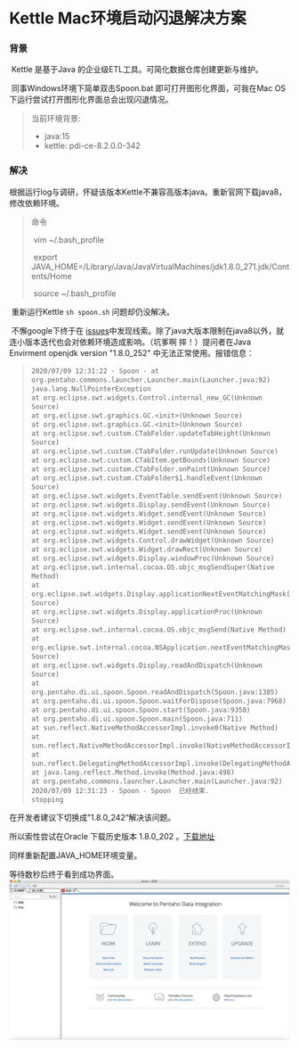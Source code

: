 # Kettle Mac环境启动闪退解决方案



### 背景

​	Kettle 是基于Java 的企业级ETL工具。可简化数据仓库创建更新与维护。

​	同事Windows环境下简单双击Spoon.bat 即可打开图形化界面，可我在Mac OS 下运行尝试打开图形化界面总会出现闪退情况。

>  当前环境背景:
>
> - java:15  
> - kettle: pdi-ce-8.2.0.0-342

### 解决

​	根据运行log与调研，怀疑该版本Kettle不兼容高版本java。重新官网下载java8，修改依赖环境。

> 命令
>
> ​    vim ~/.bash_profile
>
> ​	export JAVA_HOME=/Library/Java/JavaVirtualMachines/jdk1.8.0_271.jdk/Contents/Home
>
> ​	source ~/.bash_profile		

​	重新运行Kettle  `sh spoon.sh` 问题却仍没解决。

​	不懈google下终于在 [issues](https://jira.pentaho.com/browse/PDI-18866)中发现线索。除了java大版本限制在java8以外，就连小版本迭代也会对依赖环境造成影响。（坑爹啊 摔！）提问者在Java Envirment openjdk version "1.8.0_252"  中无法正常使用。报错信息：

> ```
> 2020/07/09 12:31:22 - Spoon - at org.pentaho.commons.launcher.Launcher.main(Launcher.java:92)
> java.lang.NullPointerException
> at org.eclipse.swt.widgets.Control.internal_new_GC(Unknown Source)
> at org.eclipse.swt.graphics.GC.<init>(Unknown Source)
> at org.eclipse.swt.graphics.GC.<init>(Unknown Source)
> at org.eclipse.swt.custom.CTabFolder.updateTabHeight(Unknown Source)
> at org.eclipse.swt.custom.CTabFolder.runUpdate(Unknown Source)
> at org.eclipse.swt.custom.CTabItem.getBounds(Unknown Source)
> at org.eclipse.swt.custom.CTabFolder.onPaint(Unknown Source)
> at org.eclipse.swt.custom.CTabFolder$1.handleEvent(Unknown Source)
> at org.eclipse.swt.widgets.EventTable.sendEvent(Unknown Source)
> at org.eclipse.swt.widgets.Display.sendEvent(Unknown Source)
> at org.eclipse.swt.widgets.Widget.sendEvent(Unknown Source)
> at org.eclipse.swt.widgets.Widget.sendEvent(Unknown Source)
> at org.eclipse.swt.widgets.Widget.sendEvent(Unknown Source)
> at org.eclipse.swt.widgets.Control.drawWidget(Unknown Source)
> at org.eclipse.swt.widgets.Widget.drawRect(Unknown Source)
> at org.eclipse.swt.widgets.Display.windowProc(Unknown Source)
> at org.eclipse.swt.internal.cocoa.OS.objc_msgSendSuper(Native Method)
> at org.eclipse.swt.widgets.Display.applicationNextEventMatchingMask(Unknown Source)
> at org.eclipse.swt.widgets.Display.applicationProc(Unknown Source)
> at org.eclipse.swt.internal.cocoa.OS.objc_msgSend(Native Method)
> at org.eclipse.swt.internal.cocoa.NSApplication.nextEventMatchingMask(Unknown Source)
> at org.eclipse.swt.widgets.Display.readAndDispatch(Unknown Source)
> at org.pentaho.di.ui.spoon.Spoon.readAndDispatch(Spoon.java:1385)
> at org.pentaho.di.ui.spoon.Spoon.waitForDispose(Spoon.java:7968)
> at org.pentaho.di.ui.spoon.Spoon.start(Spoon.java:9350)
> at org.pentaho.di.ui.spoon.Spoon.main(Spoon.java:711)
> at sun.reflect.NativeMethodAccessorImpl.invoke0(Native Method)
> at sun.reflect.NativeMethodAccessorImpl.invoke(NativeMethodAccessorImpl.java:62)
> at sun.reflect.DelegatingMethodAccessorImpl.invoke(DelegatingMethodAccessorImpl.java:43)
> at java.lang.reflect.Method.invoke(Method.java:498)
> at org.pentaho.commons.launcher.Launcher.main(Launcher.java:92)
> 2020/07/09 12:31:23 - Spoon - Spoon  已经结束.
> stopping
> ```

在开发者建议下切换成"1.8.0_242“解决该问题。

所以索性尝试在Oracle 下载历史版本 1.8.0_202 。[下载地址](https://www.oracle.com/java/technologies/javase/javase8-archive-downloads.html)

同样重新配置JAVA_HOME环境变量。

等待数秒后终于看到成功界面。![](src/2020-11-6-2.png)
